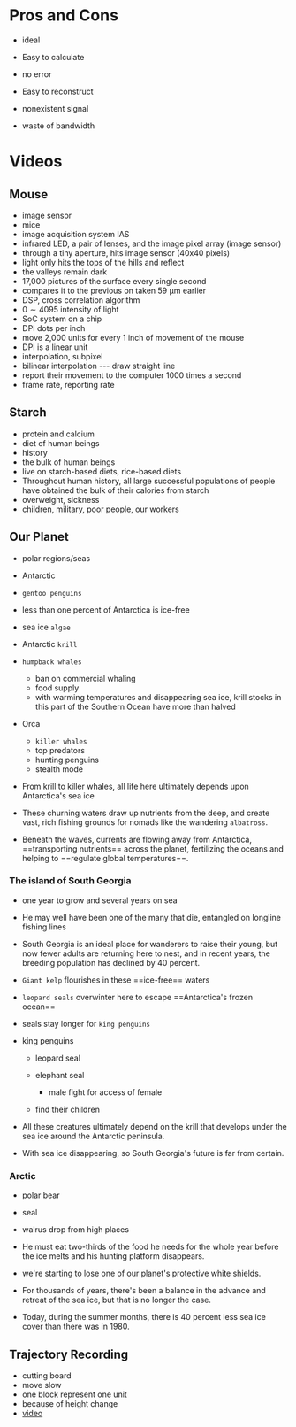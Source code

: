 # Pros and Cons

- ideal
- Easy to calculate
- no error
- Easy to reconstruct



- nonexistent signal
- waste of bandwidth

# Videos

## Mouse

- image sensor
- mice
- image acquisition system IAS
- infrared LED, a pair of lenses, and the image pixel array (image sensor)
- through a tiny aperture, hits image sensor (40x40 pixels)
- light only hits the tops of the hills and reflect
- the valleys remain dark
- 17,000 pictures of the surface every single second
- compares it to the previous on taken 59 $\mathrm{\mu m}$ earlier
- DSP, cross correlation algorithm
- $0 \sim 4095$ intensity of light
- SoC system on a chip
- DPI dots per inch
- move 2,000 units for every 1 inch of movement of the mouse
- DPI  is a linear unit
- interpolation, subpixel
- bilinear interpolation --- draw straight line
- report their movement to the computer 1000 times a second
- frame rate, reporting rate

## Starch

- protein and calcium
- diet of human beings
- history
- the bulk of human beings
- live on starch-based diets, rice-based diets
- Throughout human history, all large successful populations of people have obtained the bulk of their calories from starch
- overweight, sickness
- children, military, poor people, our workers

## Our Planet

- polar regions/seas

- Antarctic

- `gentoo penguins`

- less than one percent of Antarctica is ice-free

- sea ice `algae`

- Antarctic `krill`

- `humpback whales`

  - ban on commercial whaling
  - food supply
  - with warming temperatures and disappearing sea ice, krill stocks in this part of the Southern Ocean have more than halved

- Orca

  - `killer whales`
  - top predators
  - hunting penguins
  - stealth mode

- From krill to killer whales, all life here ultimately depends upon Antarctica's sea ice

- These churning waters draw up nutrients from the deep, and create vast, rich fishing grounds for nomads like the wandering `albatross`.

- Beneath the waves, currents are flowing away from Antarctica, ==transporting nutrients== across the planet, fertilizing the oceans and helping to ==regulate global temperatures==.

### The island of South Georgia

- one year to grow and several years on sea

- He may well have been one of the many that die, entangled on longline fishing lines

- South Georgia is an ideal place for wanderers to raise their young, but now fewer adults are returning here to nest, and in recent years, the breeding population has declined by 40 percent.

- `Giant kelp` flourishes in these ==ice-free== waters

- `leopard seals` overwinter here to escape ==Antarctica's frozen ocean==

- seals stay longer for `king penguins`

- king penguins 

  - leopard seal

  - elephant seal
    - male fight for access of female
  - find their children

- All these creatures ultimately depend on the krill that develops under the sea ice around the Antarctic peninsula.

- With sea ice disappearing, so South Georgia's future is far from certain.

### Arctic

- polar bear
- seal
- walrus drop from high places
- He must eat two-thirds of the food he needs for the whole year before the ice melts and his hunting platform disappears.

- we're starting to lose one of our planet's protective white shields.
- For thousands of years, there's been a balance in the advance and retreat of the sea ice, but that is no longer the case.
- Today, during the summer months, there is 40 percent less sea ice cover than there was in 1980.

## Trajectory Recording

- cutting board
- move slow
- one block represent one unit
- because of height change 
- [video](https://raw.githubusercontent.com/XwX12596/image/main/img/202210152054259.mp4)